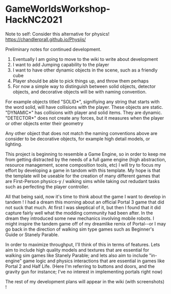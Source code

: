 # GameWorldsWorkshop-HackNC2021

Note to self: Consider this alternative for physics! https://chandlerprall.github.io/Physijs/

Preliminary notes for continued development.

1. Eventually I am going to move to the wiki to write about development
2. I want to add Jumping capability to the player
3. I want to have other dynamic objects in the scene, such as a friendly cube
4. Player should be able to pick things up, and throw them perhaps
5. For now a simple way to distinguish between solid objects, detector objects, and decorative objects will be with naming convention.

For example objects titled "SOLID*", signifiying any string that starts with the word solid, will have collisions with the player. These objects are static.
"DYNAMIC*" has collisions with player and solid items. They are dynamic.
"DETECTOR*" does not create any forces, but it measures when the player or other objects enter their geometry

Any other object that does not match the naming conventions above are consider to be decorative objects, for example high detail models, or lighting.

This project is beginning to resemble a Game Engine, so in order to keep me from getting distracted by the needs of a full game engine (high abstraction, resource management, scene composition tools, etc) I will try to focus my effort by developing a game in tandom with this template. My hope is that the template will be useable for the creation of many different games that are First-Person physics-y / walking sims while taking out redudant tasks such as perfecting the player controller.

All that being said, now it's time to think about the game I want to develop in tandem ! I had a dream this morning about an official Portal 3 game that did not suck that much. At first I was skeptical of it, but then I found that it did capture fairly well what the modding community had been after. In the dream they introduced some new mechanics involving mobile robots. I might inspire the tandem game off of my dreamlike remix of Portal--or I may go back in the direction of walking sim type games such as Beginner's Guide or Stanely Parable. 

In order to maximize throughput, I'll think of this in terms of features. Lets aim to include high quality models and textures that are essential for walking sim games like Stanely Parable; and lets also aim to include "in-engine" game logic and physics interactions that are essential in games like Portal 2 and Half Life. (Here I'm referring to buttons and doors, and the gravity gun for instance; I've no interest in implementing portals right now)

The rest of my development plans will appear in the wiki (with screenshots) !

